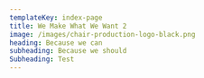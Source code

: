 ```yaml
---
templateKey: index-page
title: We Make What We Want 2
image: /images/chair-production-logo-black.png
heading: Because we can
subheading: Because we should
Subheading: Test
---
```

